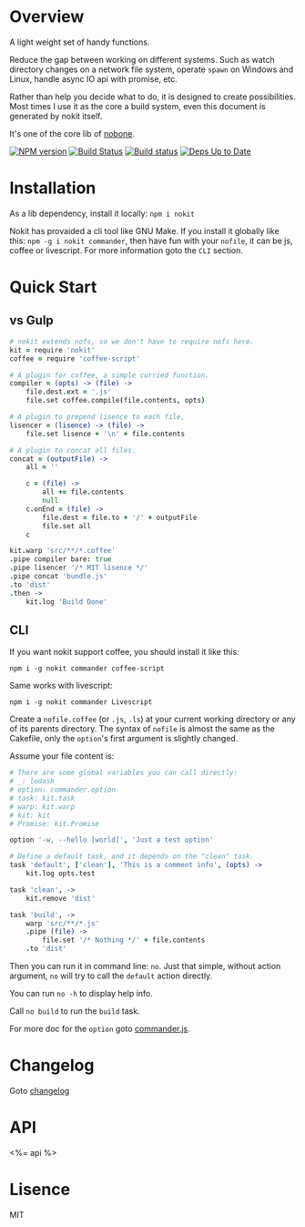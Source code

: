 # Overview

A light weight set of handy functions.

Reduce the gap between working on different systems. Such as watch directory changes on a network file system, operate `spawn` on Windows and Linux, handle async IO api with promise, etc.

Rather than help you decide what to do, it is designed to create possibilities. Most times I use it as the core a build system, even this document is generated by nokit itself.

It's one of the core lib of [nobone](https://github.com/ysmood/nobone).

[![NPM version](https://badge.fury.io/js/nokit.svg)](http://badge.fury.io/js/nokit) [![Build Status](https://travis-ci.org/ysmood/nokit.svg)](https://travis-ci.org/ysmood/nokit) [![Build status](https://ci.appveyor.com/api/projects/status/3pwhk4ua9c3ojm0q?svg=true)](https://ci.appveyor.com/project/ysmood/nokit) [![Deps Up to Date](https://david-dm.org/ysmood/nokit.svg?style=flat)](https://david-dm.org/ysmood/nokit)

# Installation

As a lib dependency, install it locally: `npm i nokit`

Nokit has provaided a cli tool like GNU Make. If you install it globally like this: `npm -g i nokit commander`, then have fun with your `nofile`, it can be
js, coffee or livescript. For more information goto the `CLI` section.

# Quick Start

## vs Gulp

```coffee
# nokit extends nofs, so we don't have to require nofs here.
kit = require 'nokit'
coffee = require 'coffee-script'

# A plugin for coffee, a simple curried function.
compiler = (opts) -> (file) ->
    file.dest.ext = '.js'
    file.set coffee.compile(file.contents, opts)

# A plugin to prepend lisence to each file,
lisencer = (lisence) -> (file) ->
    file.set lisence + '\n' + file.contents

# A plugin to concat all files.
concat = (outputFile) ->
    all = ''

    c = (file) ->
        all += file.contents
        null
    c.onEnd = (file) ->
        file.dest = file.to + '/' + outputFile
        file.set all
    c

kit.warp 'src/**/*.coffee'
.pipe compiler bare: true
.pipe lisencer '/* MIT lisence */'
.pipe concat 'bundle.js'
.to 'dist'
.then ->
    kit.log 'Build Done'
```

## CLI

If you want nokit support coffee, you should install it like this:

`npm i -g nokit commander coffee-script`

Same works with livescript:

`npm i -g nokit commander Livescript`

Create a `nofile.coffee` (or `.js`, `.ls`) at your current working directory
or any of its parents directory. The syntax of `nofile` is almost the same as the Cakefile, only the `option`'s first argument is slightly changed.

Assume your file content is:

```coffee
# There are some global variables you can call directly:
# _: lodash
# option: commander.option
# task: kit.task
# warp: kit.warp
# kit: kit
# Promise: kit.Promise

option '-w, --hello [world]', 'Just a test option'

# Define a default task, and it depends on the "clean" task.
task 'default', ['clean'], 'This is a comment info', (opts) ->
    kit.log opts.test

task 'clean', ->
    kit.remove 'dist'

task 'build', ->
    warp 'src/**/*.js'
    .pipe (file) ->
        file.set '/* Nothing */' + file.contents
    .to 'dist'
```

Then you can run it in command line: `no`. Just that simple, without action
argument, `no` will try to call the `default` action directly.

You can run `no -h` to display help info.

Call `no build` to run the `build` task.

For more doc for the `option` goto [commander.js](https://github.com/tj/commander.js).

# Changelog

Goto [changelog](doc/changelog.md)

# API

<%= api %>

# Lisence

MIT
